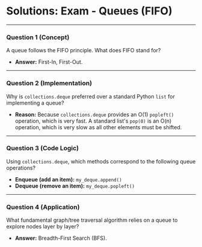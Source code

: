
# Solutions: Exam - Queues (FIFO)

---

### Question 1 (Concept)

A queue follows the FIFO principle. What does FIFO stand for?

- **Answer:** First-In, First-Out.

---

### Question 2 (Implementation)

Why is `collections.deque` preferred over a standard Python `list` for implementing a queue?

- **Reason:** Because `collections.deque` provides an O(1) `popleft()` operation, which is very fast. A standard list's `pop(0)` is an O(n) operation, which is very slow as all other elements must be shifted.

---

### Question 3 (Code Logic)

Using `collections.deque`, which methods correspond to the following queue operations?

- **Enqueue (add an item):** `my_deque.append()`
- **Dequeue (remove an item):** `my_deque.popleft()`

---

### Question 4 (Application)

What fundamental graph/tree traversal algorithm relies on a queue to explore nodes layer by layer?

- **Answer:** Breadth-First Search (BFS).

